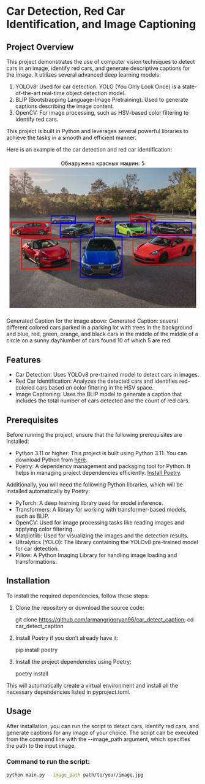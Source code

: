 # Car Detection, Red Car Identification, and Image Captioning

## Project Overview

This project demonstrates the use of computer vision techniques to detect cars in an image, identify red cars, and generate descriptive captions for the image. It utilizes several advanced deep learning models:

1. YOLOv8: Used for car detection. YOLO (You Only Look Once) is a state-of-the-art real-time object detection model.
2. BLIP (Bootstrapping Language-Image Pretraining): Used to generate captions describing the image content.
3. OpenCV: For image processing, such as HSV-based color filtering to identify red cars.

This project is built in Python and leverages several powerful libraries to achieve the tasks in a smooth and efficient manner. 



Here is an example of the car detection and red car identification:

![Detected Cars](output.png)

Generated Caption for the image above: Generated Caption: several different colored cars parked in a parking lot with trees in the background and blue, red, green, orange, and black cars in the middle of the middle of a circle on a sunny dayNumber of cars found 10 of which 5 are red.



## Features

- Car Detection: Uses YOLOv8 pre-trained model to detect cars in images.
- Red Car Identification: Analyzes the detected cars and identifies red-colored cars based on color filtering in the HSV space.
- Image Captioning: Uses the BLIP model to generate a caption that includes the total number of cars detected and the count of red cars.

## Prerequisites

Before running the project, ensure that the following prerequisites are installed:

- Python 3.11 or higher: This project is built using Python 3.11. You can download Python from [here](https://www.python.org/downloads/).
- Poetry: A dependency management and packaging tool for Python. It helps in managing project dependencies efficiently. [Install Poetry](https://python-poetry.org/docs/#installation).

Additionally, you will need the following Python libraries, which will be installed automatically by Poetry:

- PyTorch: A deep learning library used for model inference.
- Transformers: A library for working with transformer-based models, such as BLIP.
- OpenCV: Used for image processing tasks like reading images and applying color filtering.
- Matplotlib: Used for visualizing the images and the detection results.
- Ultralytics (YOLO): The library containing the YOLOv8 pre-trained model for car detection.
- Pillow: A Python Imaging Library for handling image loading and transformations.

## Installation

To install the required dependencies, follow these steps:

1. Clone the repository or download the source code:
    
    git clone https://github.com/armangrigoryan96/car_detect_caption; cd car_detect_caption
    
2. Install Poetry if you don’t already have it:
    
   pip install poetry    

3. Install the project dependencies using Poetry:
    
    poetry install
    
This will automatically create a virtual environment and install all the necessary dependencies listed in pyproject.toml.

## Usage

After installation, you can run the script to detect cars, identify red cars, and generate captions for any image of your choice. The script can be executed from the command line with the --image_path argument, which specifies the path to the input image.

### Command to run the script:

```bash
python main.py --image_path path/to/your/image.jpg

